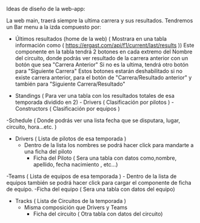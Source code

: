 Ideas de diseño de la web-app:

La web main, traerá siempre la ultima carrera y sus resultados.
Tendremos un Bar menu a la izda compuesto por:

- Últimos resultados (home de la web) ( Mostrara en una tabla información como ( https://ergast.com/api/f1/current/last/results ))
 Este componente en la tabla tendrá 2 botones en cada extremo del Nombre del circuito, donde podrás ver resultado de la carrera anterior con un botón que sea "Carrera Anterior" Si no es la ultima, tendrá otro botón para "Siguiente Carrera" 
 Estos botones estarán deshabilitado si no existe carrera anterior, para el botón de "Carrera/Resultado anterior" y también para "Siguiente Carrera/Resultado"

- Standings ( Para ver una tabla con los resultados totales de esa temporada dividido en 2)
        - Drivers ( Clasificación por pilotos )
        - Constructors ( Clasificación por equipos )

-Schedule ( Donde podrás ver una lista fecha que se disputara, lugar, circuito, hora...etc. )

- Drivers ( Lista de pilotos de esa temporada )
    - Dentro de la lista los nombres se podrá hacer click para mandarte a una ficha del piloto 
        - Ficha del Piloto ( Sera una tabla con datos como,nombre, apellido, fecha nacimiento , etc...)

-Teams ( Lista de equipos de esa temporada )
    - Dentro de la lista de equipos también se podrá hacer click para cargar el componente de ficha de equipo.
        -Ficha del equipo ( Sera una tabla con datos del equipo)

- Tracks ( Lista de Circuitos de la temporada )
    - Misma composición que Drivers y Teams
        - Ficha del circuito ( Otra tabla con datos del circuito)




    